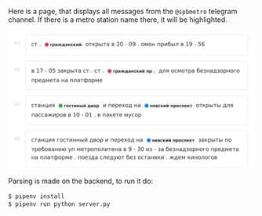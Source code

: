 Here is a page, that displays all messages from the `@spbmetro` telegram channel. If there is a metro station name there, it will be highlighted.

![](preview.png)

Parsing is made on the backend, to run it do:

```
$ pipenv install
$ pipenv run python server.py
```
